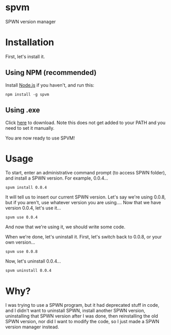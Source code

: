# spvm
SPWN version manager

# Installation
First, let's install it. 

## Using NPM (recommended)
Install [Node.js](nodejs.org) if you haven't, and run this:
```
npm install -g spvm
```
## Using .exe
Click [here](https://github.com/Unzor/spvm/releases/download/v1.0.0/spvm.exe) to download. Note this does not get added to your PATH and you need to set it manually.

You are now ready to use SPVM!
# Usage
To start, enter an administrative command prompt (to access SPWN folder), and install a SPWN version. For example, 0.0.4...
```
spvm install 0.0.4
```
It will tell us to insert our current SPWN version. Let's say we're using 0.0.8, but if you aren't, use whatever version you are using....
Now that we have version 0.0.4, let's use it...
```
spvm use 0.0.4
```
And now that we're using it, we should write some code.

When we're done, let's uninstall it.
First, let's switch back to 0.0.8, or your own version...
```
spvm use 0.0.8
```
Now, let's uninstall 0.0.4...
```
spvm uninstall 0.0.4
```
# Why?
I was trying to use a SPWN program, but it had deprecated stuff in code, and I didn't want to uninstall SPWN, install another SPWN version, uninstalling that SPWN version after I was done, then reinstalling the old SPWN version, nor did I want to modify the code, so I just made a SPWN version manager instead.
